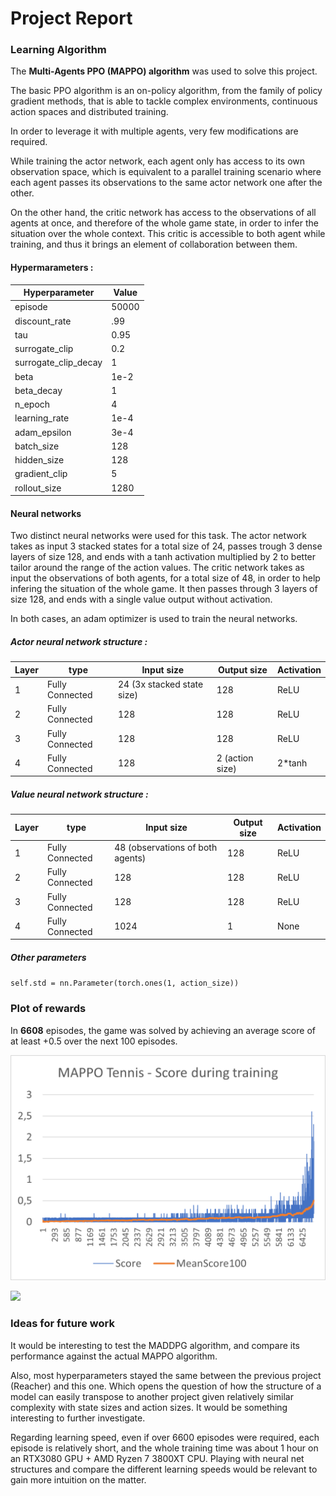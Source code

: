 # Project Report

### Learning Algorithm

The **Multi-Agents PPO (MAPPO) algorithm** was used to solve this project.

The basic PPO algorithm is an on-policy algorithm, from the family of policy gradient methods, that is able to tackle complex environments, continuous action spaces and distributed training.

In order to leverage it with multiple agents, very few modifications are required.

While training the actor network, each agent only has access to its own observation space, which is equivalent to a parallel training scenario where each agent passes its observations to the same actor network one after the other.

On the other hand, the critic network has access to the observations of all agents at once, and therefore of the whole game state, in order to infer the situation over the whole context.
This critic is accessible to both agent while training, and thus it brings an element of collaboration between them.

#### Hypermarameters :
|Hyperparameter|Value|
|--------------|-----|
|episode | 50000 |
|discount_rate | .99 |
|tau | 0.95 |
|surrogate_clip | 0.2 |
|surrogate_clip_decay | 1 |
|beta | 1e-2 |
|beta_decay | 1 |
|n_epoch | 4 |
|learning_rate | 1e-4 |
|adam_epsilon | 3e-4 |
|batch_size | 128 |
|hidden_size | 128 |
|gradient_clip | 5 |
|rollout_size | 1280 |

#### Neural networks

Two distinct neural networks were used for this task.
The actor network takes as input 3 stacked states for a total size of 24, passes trough 3 dense layers of size 128, and ends with a tanh activation multiplied by 2 to better tailor around the range of the action values.
The critic network takes as input the observations of both agents, for a total size of 48, in order to help infering the situation of the whole game.
It then passes through 3 layers of size 128, and ends with a single value output without activation.

In both cases, an adam optimizer is used to train the neural networks.

##### Actor neural network structure :

| Layer | type | Input size | Output size | Activation |
|-------|------|------------|-------------|------------|
|1 | Fully Connected | 24 (3x stacked state size) | 128 | ReLU |
|2  | Fully Connected | 128 | 128 | ReLU |
|3 | Fully Connected | 128 | 128 | ReLU |
|4  | Fully Connected | 128 | 2 (action size) | 2*tanh |

##### Value neural network structure :

| Layer | type | Input size | Output size | Activation |
|-------|------|------------|-------------|------------|
|1 | Fully Connected | 48 (observations of both agents) | 128 | ReLU |
|2  | Fully Connected | 128 | 128 | ReLU |
|3  | Fully Connected | 128 | 128 | ReLU |
|4 | Fully Connected | 1024 | 1 | None |

##### Other parameters
`self.std = nn.Parameter(torch.ones(1, action_size))`

### Plot of rewards

In **6608** episodes, the game was solved by achieving an average score of at least +0.5 over the next 100 episodes.

![](images/tennis_mappo_scores.png)


![](images/tennis_mappo_1.gif)

### Ideas for future work

It would be interesting to test the MADDPG algorithm, and compare its performance against the actual MAPPO algorithm.

Also, most hyperparameters stayed the same between the previous project (Reacher) and this one. Which opens the question of how the structure of a model can easily transpose to another project given relatively similar complexity with state sizes and action sizes. It would be something interesting to further investigate.

Regarding learning speed, even if over 6600 episodes were required, each episode is relatively short, and the whole training time was about 1 hour on an RTX3080 GPU + AMD Ryzen 7 3800XT CPU. Playing with neural net structures and compare the different learning speeds would be relevant to gain more intuition on the matter. 
